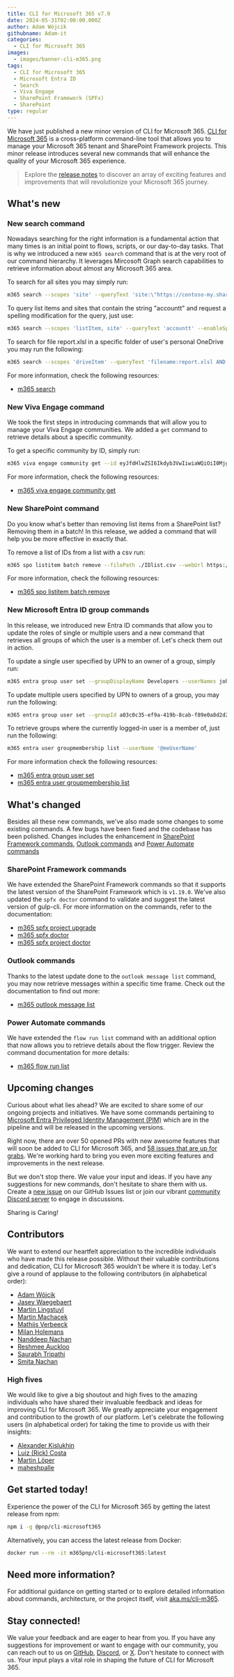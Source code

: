 ```yaml
---
title: CLI for Microsoft 365 v7.9
date: 2024-05-31T02:00:00.000Z
author: Adam Wójcik
githubname: Adam-it
categories:
  - CLI for Microsoft 365
images:
  - images/banner-cli-m365.png
tags:
  - CLI for Microsoft 365
  - Microsoft Entra ID
  - Search
  - Viva Engage
  - SharePoint Framework (SPFx)
  - SharePoint
type: regular
---
```


We have just published a new minor version of CLI for Microsoft 365. [CLI for Microsoft 365](https://aka.ms/cli-m365) is a cross-platform command-line tool that allows you to manage your Microsoft 365 tenant and SharePoint Framework projects. This minor release introduces several new commands that will enhance the quality of your Microsoft 365 experience.

> Explore the [release notes](https://aka.ms/cli-m365/notes) to discover an array of exciting features and improvements that will revolutionize your Microsoft 365 journey.

## What's new

### New search command

Nowadays searching for the right information is a fundamental action that many times is an initial point to flows, scripts, or our day-to-day tasks. That is why we introduced a new `m365 search` command that is at the very root of our command hierarchy. It leverages Mircosoft Graph search capabilities to retrieve information about almost any Microsoft 365 area.

To search for all sites you may simply run:

```sh
m365 search --scopes 'site' --queryText 'site:\"https://contoso-my.sharepoint.com/personal/*\"'
```

To query list items and sites that contain the string "accountt" and request a spelling modification for the query, just use:

```sh
m365 search --scopes 'listItem, site' --queryText 'accountt' --enableSpellingSuggestion --enableSpellingModification
```

To search for file report.xlsl in a specific folder of user's personal OneDrive you may run the following:

```sh
m365 search --scopes 'driveItem' --queryText 'filename:report.xlsl AND path:\"https://contoso-my.sharepoint.com/personal/john.doe_contoso_com/Documents/Reports/2024\"'
```

For more information, check the following resources:
- [m365 search](https://pnp.github.io/cli-microsoft365/cmd/search/)

### New Viva Engage command

We took the first steps in introducing commands that will allow you to manage your Viva Engage communities. We added a `get` command to retrieve details about a specific community.

To get a specific community by ID, simply run:

```sh
m365 viva engage community get --id eyJfdHlwZSI6Ikdyb3VwIiwiaWQiOiI0Mjg1NzkwNjE3NyJ9
```

For more information, check the following resources:
- [m365 viva engage community get](https://pnp.github.io/cli-microsoft365/cmd/viva/engage/engage-community-get/)

### New SharePoint command

Do you know what's better than removing list items from a SharePoint list? Removing them in a batch! In this release, we added a command that will help you be more effective in exactly that.

To remove a list of IDs from a list with a csv run:

```sh
m365 spo listitem batch remove --filePath ./IDlist.csv --webUrl https://contoso.sharepoint.com/sites/project-x --listTitle "Demo List"
```

For more information, check the following resources:
- [m365 spo listitem batch remove](https://pnp.github.io/cli-microsoft365/cmd/spo/listitem/listitem-batch-remove/)

### New Microsoft Entra ID group commands

In this release, we introduced new Entra ID commands that allow you to update the roles of single or multiple users and a new command that retrieves all groups of which the user is a member of. Let's check them out in action.

To update a single user specified by UPN to an owner of a group, simply run:

```sh
m365 entra group user set --groupDisplayName Developers --userNames john.doe@contoso.com --role Owner
```

To update multiple users specified by UPN to owners of a group, you may run the following:

```sh
m365 entra group user set --groupId a03c0c35-ef9a-419b-8cab-f89e0a8d2d2a --userNames "john.doe@contoso.com,adele.vance@contoso.com" --role Owner
```

To retrieve groups where the currently logged-in user is a member of, just run the following:

```sh
m365 entra user groupmembership list --userName '@meUserName'
```

For more information check the following resources:
- [m365 entra group user set](https://pnp.github.io/cli-microsoft365/cmd/entra/group/group-user-set/)
- [m365 entra user groupmembership list](https://pnp.github.io/cli-microsoft365/cmd/entra/user/user-groupmembership-list/)

## What's changed

Besides all these new commands, we've also made some changes to some existing commands. A few bugs have been fixed and the codebase has been polished. Changes includes the enhancement in [SharePoint Framework commands](#sharepoint-framework-commands), [Outlook commands](#outlook-commands) and [Power Automate commands](#power-automate-commands)

### SharePoint Framework commands

We have extended the SharePoint Framework commands so that it supports the latest version of the SharePoint Framework which is `v1.19.0`. We've also updated the `spfx doctor` command to validate and suggest the latest version of gulp-cli. For more information on the commands, refer to the documentation:

- [m365 spfx project upgrade](https://pnp.github.io/cli-microsoft365/cmd/spfx/project/project-upgrade)
- [m365 spfx doctor](https://pnp.github.io/cli-microsoft365/cmd/spfx/spfx-doctor)
- [m365 spfx project doctor](https://pnp.github.io/cli-microsoft365/cmd/spfx/project/project-doctor)

### Outlook commands

Thanks to the latest update done to the `outlook message list` command, you may now retrieve messages within a specific time frame.
Check out the documentation to find out more:

- [m365 outlook message list](https://pnp.github.io/cli-microsoft365/cmd/outlook/message/message-list)

### Power Automate commands

We have extended the `flow run list` command with an additional option that now allows you to retrieve details about the flow trigger.
Review the command documentation for more details:

- [m365 flow run list](https://pnp.github.io/cli-microsoft365/cmd/flow/run/run-list/)

## Upcoming changes

Curious about what lies ahead? We are excited to share some of our ongoing projects and initiatives. We have some commands pertaining to [Microsoft Entra Privileged Identity Management (PIM)](https://learn.microsoft.com/en-us/entra/id-governance/privileged-identity-management/pim-configure) which are in the pipeline and will be released in the upcoming versions.

Right now, there are over 50 opened PRs with new awesome features that will soon be added to CLI for Microsoft 365, and [58 issues that are up for grabs](https://github.com/pnp/cli-microsoft365/issues?q=is%3Aissue+is%3Aopen+label%3A%22help+wanted%22). We're working hard to bring you even more exciting features and improvements in the next release.

But we don't stop there. We value your input and ideas. If you have any suggestions for new commands, don't hesitate to share them with us. Create a [new issue](https://github.com/pnp/cli-microsoft365/issues/new/choose) on our GitHub Issues list or join our vibrant [community Discord server](https://aka.ms/cli-m365/discord) to engage in discussions.

Sharing is Caring!

## Contributors

We want to extend our heartfelt appreciation to the incredible individuals who have made this release possible. Without their valuable contributions and dedication, CLI for Microsoft 365 wouldn't be where it is today. Let's give a round of applause to the following contributors (in alphabetical order):

- [Adam Wójcik](https://github.com/Adam-it)
- [Jasey Waegebaert](https://github.com/Jwaegebaert)
- [Martin Lingstuyl](https://github.com/martinlingstuyl)
- [Martin Machacek](https://github.com/MartinM85)
- [Mathijs Verbeeck](https://github.com/MathijsVerbeeck)
- [Milan Holemans](https://github.com/milanholemans)
- [Nanddeep Nachan](https://github.com/nanddeepn)
- [Reshmee Auckloo](https://github.com/reshmee011)
- [Saurabh Tripathi](https://github.com/Saurabh7019)
- [Smita Nachan](https://github.com/SmitaNachan)

### High fives

We would like to give a big shoutout and high fives to the amazing individuals who have shared their invaluable feedback and ideas for improving CLI for Microsoft 365. We greatly appreciate your engagement and contribution to the growth of our platform. Let's celebrate the following users (in alphabetical order) for taking the time to provide us with their insights:

- [Alexander Kislukhin](https://github.com/liquidcarbon)
- [Luiz (Rick) Costa](https://github.com/lhdeveloper)
- [Martin Löper](https://github.com/MartinLoeper)
- [maheshpalle](https://github.com/maheshpalle)

## Get started today!

Experience the power of the CLI for Microsoft 365 by getting the latest release from npm:

```bash
npm i -g @pnp/cli-microsoft365
```

Alternatively, you can access the latest release from Docker:

```bash
docker run --rm -it m365pnp/cli-microsoft365:latest
```

## Need more information?

For additional guidance on getting started or to explore detailed information about commands, architecture, or the project itself, visit [aka.ms/cli-m365](https://aka.ms/cli-m365).

## Stay connected!

We value your feedback and are eager to hear from you. If you have any suggestions for improvement or want to engage with our community, you can reach out to us on [GitHub](https://github.com/pnp/cli-microsoft365/issues), [Discord](https://aka.ms/cli-m365/discord), or [X](https://x.com/climicrosoft365). Don't hesitate to connect with us. Your input plays a vital role in shaping the future of CLI for Microsoft 365.
